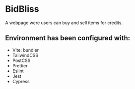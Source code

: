 # BidBliss

A webpage were users can buy and sell items for credits.

## Environment has been configured with:

- Vite: bundler
- TailwindCSS
- PostCSS
- Prettier
- Eslint
- Jest
- Cypress
